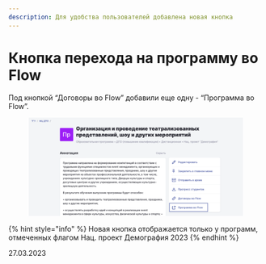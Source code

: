 ```yaml
---
description: Для удобства пользователей добавлена новая кнопка
---
```


# Кнопка перехода на программу во Flow

Под кнопкой “Договоры во Flow” добавили еще одну - “Программа во Flow”.&#x20;

<figure><img src="../../.gitbook/assets/image (724).png" alt=""><figcaption></figcaption></figure>

{% hint style="info" %}
Новая кнопка отображается только у программ, отмеченных флагом Нац. проект Демография 2023
{% endhint %}

27.03.2023
